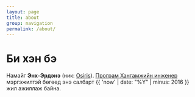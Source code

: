 ```yaml
---
layout: page
title: about
group: navigation
permalink: /about/
---
```


# Би хэн бэ

Намайг **Энх-Эрдэнэ** (ник: [Osiris](https://en.wikipedia.org/wiki/Osiris)). [Програм Хангамжийн инженер](https://en.wikipedia.org/wiki/Software_engineer) мэргэжилтэй бөгөөд энэ салбарт {{ 'now' | date: "%Y" | minus: 2016 }} жил ажиллаж байна.
